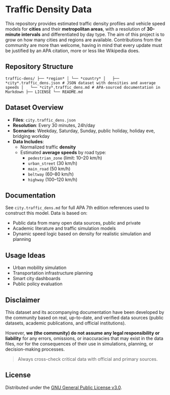 # Traffic Density Data

This repository provides estimated traffic density profiles and vehicle speed models for **cities** and their **metropolitan areas**, with a resolution of **30-minute intervals** and differentiated by day type. The aim of this project is to grow on how many cities and regions are available. Contributions from the community are more than welcome, having in mind that every update must be justified by an APA citation, more or less like Wikipedia does.

## Repository Structure

``
    traffic-dens/
        ├── *region*
        │ └── *country*
        │   ├── *city*.traffic_dens.json # JSON dataset with densities and average speeds
        │   └── *city*.traffic_dens.md # APA-sourced documentation in Markdown
        ├── LICENSE
        └── README.md
``

## Dataset Overview

- **Files**: `city.traffic_dens.json`
- **Resolution**: Every 30 minutes, 24h/day
- **Scenarios**: Weekday, Saturday, Sunday, public holiday, holiday eve, bridging workday
- **Data Includes**:
  - Normalized traffic **density**
  - Estimated **average speeds** by road type:
    - `pedestrian_zone` (limit: 10–20 km/h)
    - `urban_street` (30 km/h)
    - `main_road` (50 km/h)
    - `beltway` (60–80 km/h)
    - `highway` (100–120 km/h)


## Documentation

See `city.traffic_dens.md` for full APA 7th edition references used to construct this model. Data is based on:

- Public data from many open data sources, public and private
- Academic literature and traffic simulation models
- Dynamic speed logic based on density for realistic simulation and planning


## Usage Ideas

- Urban mobility simulation
- Transportation infrastructure planning
- Smart city dashboards
- Public policy evaluation

## Disclaimer

This dataset and its accompanying documentation have been developed by the community based on real, up-to-date, and verified data sources (public datasets, academic publications, and official institutions). 

However, **we (the community) do not assume any legal responsibility or liability** for any errors, omissions, or inaccuracies that may exist in the data files, nor for the consequences of their use in simulations, planning, or decision-making processes.

> Always cross-check critical data with official and primary sources.

## License

Distributed under the [GNU General Public License v3.0](LICENSE).
